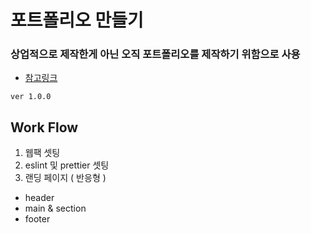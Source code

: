 # 포트폴리오 만들기

### 상업적으로 제작한게 아닌 오직 포트폴리오를 제작하기 위함으로 사용

- [참고링크](http://esakorea.com/)

```.dotenv
ver 1.0.0
```

## Work Flow

1. 웹팩 셋팅
2. eslint 및 prettier 셋팅
3. 랜딩 페이지 ( 반응형 )

- header
- main & section
- footer
